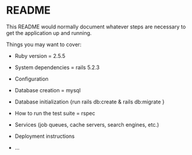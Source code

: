 # README

This README would normally document whatever steps are necessary to get the
application up and running.

Things you may want to cover:

* Ruby version = 2.5.5

* System dependencies = rails 5.2.3

* Configuration 

* Database creation = mysql

* Database initialization {run rails db:create & rails db:migrate }

* How to run the test suite = rspec

* Services (job queues, cache servers, search engines, etc.)

* Deployment instructions

* ...
